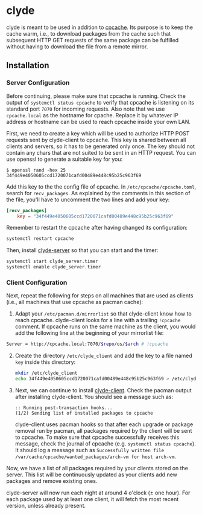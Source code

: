 # clyde

clyde is meant to be used in addition to [cpcache](https://github.com/nroi/cpcache).
Its purpose is to keep the cache warm, i.e., to download packages from the cache such that subsequent
HTTP GET requests of the same package can be fulfilled without having to download the file from a remote mirror.


## Installation

### Server Configuration
Before continuing, please make sure that cpcache is running. Check the output of `systemctl status cpcache` to
verify that cpcache is listening on its standard port `7070` for incoming requests. Also note that we use
`cpcache.local` as the hostname for cpache. Replace it by whatever IP address or hostname can be used to reach
cpcache inside your own LAN.

First, we need to create a key which will be used to authorize HTTP POST requests sent by clyde-client to cpcache.
This key is shared between all clients and servers, so it has to be generated only once.
The key should not contain any chars that are not suited to be sent in an HTTP request. You can use openssl to
generate a suitable key for you:
```
$ openssl rand -hex 25
34f449e4050605ccd1720071cafd00489e448c95b25c963f69
```

Add this key to the the config file of cpcache. In `/etc/cpcache/cpcache.toml`, search for `recv_packages`. As explained
by the comments in this section of the file, you'll have to uncomment the two lines and add your key:
```TOML
[recv_packages]
    key = "34f449e4050605ccd1720071cafd00489e448c95b25c963f69"
```

Remember to restart the cpcache after having changed its configuration:
```bash
systemctl restart cpcache
```

Then, install  [clyde-server](https://aur.archlinux.org/packages/clyde-server-git/) so that you can start and the timer:
```bash
systemctl start clyde_server.timer
systemctl enable clyde_server.timer
```

### Client Configuration

Next, repeat the following for steps on all machines that are used as clients (i.e., all machines that use cpcache
as pacman cache):

1. Adapt your `/etc/pacman.d/mirrorlist` so that clyde-client know how to reach cpcache. clyde-client looks for
a line with a trailing `!cpcache` comment. If cpcache runs on the same machine as the client, you would add
the following line at the beginning of your mirrorlist file:
```bash
Server = http://cpcache.local:7070/$repo/os/$arch # !cpcache
```
2. Create the directory `/etc/clyde_client` and add the key to a file named `key` inside this directory:
   ```bash
   mkdir /etc/clyde_client
   echo 34f449e4050605ccd1720071cafd00489e448c95b25c963f69 > /etc/clyde_client/key
   ```
3. Next, we can continue to install [clyde-client](https://aur.archlinux.org/packages/clyde-client-git/).
   Check the pacman output after installing clyde-client. You should see a message such as:
   ```
   :: Running post-transaction hooks...
   (1/2) Sending list of installed packages to cpcache
   ```
   clyde-client uses pacman hooks so that after each upgrade or package removal run by pacman, all packages required by the
   client will be sent to cpcache.
   To make sure that cpcache successfully receives this message, check the journal of cpcache (e.g. `systemctl status cpcache`).
   It should log a message such as `Successfully written file /var/cache/cpcache/wanted_packages/arch-vm for host arch-vm`.

Now, we have a list of all packages required by your clients stored on the server. This list will be continuously
updated as your clients add new packages and remove existing ones.



clyde-server will now run each night at around 4 o'clock (± one hour). For each package used by at
least one client, it will fetch the most recent version, unless already present.
